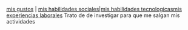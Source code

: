 [mis gustos](./misgustos.md) | [mis habilidades sociales](./mishabilidadessociales.md)|[mis habilidades tecnologicas](./mishabilidadestecnologicas.md)[mis experiencias laborales](./misexperienciassociales)
 Trato de de investigar para que me salgan mis actividades
 
